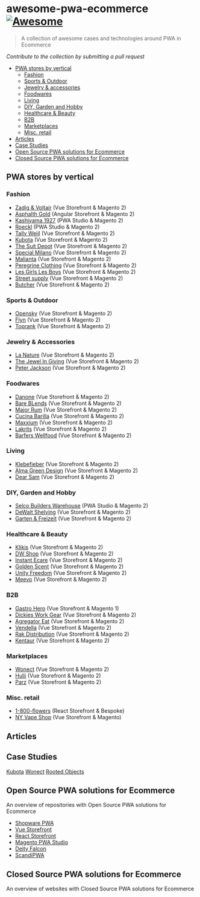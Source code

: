 # awesome-pwa-ecommerce [![Awesome](https://cdn.rawgit.com/sindresorhus/awesome/d7305f38d29fed78fa85652e3a63e154dd8e8829/media/badge.svg)](https://github.com/sindresorhus/awesome)

> A collection of awesome cases and technologies around PWA in Ecommerce

*Contribute to the collection by submitting a pull request*

* [PWA stores by vertical](#pwa-stores-by-vertical)
  * [Fashion](#fashion)
  * [Sports & Outdoor](#sports-outdoor)
  * [Jewelry & accessories](#jewelry-accessories)
  * [Foodwares](#foodwares)
  * [Living](#living)
  * [DIY, Garden and Hobby](#diy-garden-and-hobby)
  * [Healthcare & Beauty](#healthcare-beauty)
  * [B2B](#b2b)
  * [Marketplaces](#marketplaces)
  * [Misc. retail](#misc-retail)
* [Articles](#articles)
* [Case Studies](#case-studies)
* [Open Source PWA solutions for Ecommerce](#open-source-pwa-solutions-for-ecommerce)
* [Closed Source PWA solutions for Ecommerce](#closed-source-pwa-solutions-for-ecommerce)

## PWA stores by vertical
### Fashion
- [Zadig & Voltair](https://zadig-et-voltaire.com) (Vue Storefront & Magento 2)
- [Asphalth Gold](https://www.asphaltgold.com/en/) (Angular Storefront & Magento 2)
- [Kashiyama 1927](https://kashiyama1927.com/) (PWA Studio & Magento 2)
- [Roeckl](https://www.roeckl.com/) (PWA Studio & Magento 2)
- [Tally Weijl](https://www.tally-weijl.com/) (Vue Storefront & Magento 2)
- [Kubota](https://kubotastore.pl/) (Vue Storefront & Magento 2)
- [The Suit Depot](https://thesuitdepot.com/) (Vue Storefront & Magento 2)
- [Special Milano](https://www.specialmilano.com/) (Vue Storefront & Magento 2)
- [Malianta](https://www.malianta.com/) (Vue Storefront & Magento 2)
- [Peregrine Clothing](https://www.peregrineclothing.co.uk/) (Vue Storefront & Magento 2)
- [Les Girls Les Boys](https://lesgirlslesboys.com/) (Vue Storefront & Magento 2)
- [Street supply](https://streetsupply.pl/) (Vue Storefront & Magento 2)
- [Butcher](https://www.butcherofblue.com/) (Vue Storefront & Magento 2)

### Sports & Outdoor
- [Opensky](https://www.oneopensky.dk/) (Vue Storefront & Magento 2)
- [Flyn](https://flynwetsuits.com/) (Vue Storefront & Magento 2)
- [Toprank](https://shop.toprank.com/) (Vue Storefront & Magento 2)

### Jewelry & Accessories
- [La Nature](https://lanature.ru/) (Vue Storefront & Magento 2)
- [The Jewel In Giving](https://www.thejewelingiving.com/) (Vue Storefront & Magento 2)
- [Peter Jackson](https://www.peterjackson.co.uk/) (Vue Storefront & Magento 2)

### Foodwares
- [Danone](https://www.danonedirect.ru/) (Vue Storefront & Magento 2)
- [Bare BLends](https://bareblends.com.au/) (Vue Storefront & Magento 2)
- [Major Rum](https://www.majorrum.com/) (Vue Storefront & Magento 2)
- [Cucina Barilla](https://www.cucinabarilla.it/it-IT) (Vue Storefront & Magento 2)
- [Maxxium](https://maxxium.ru/) (Vue Storefront & Magento 2)
- [Lakrits](https://lakritsroten.se/) (Vue Storefront & Magento 2)
- [Barfers Wellfood](https://barfers-wellfood.de/) (Vue Storefront & Magento 2)

### Living
- [Klebefieber](https://www.klebefieber.de/) (Vue Storefront & Magento 2)
- [Alma Green Design](https://www.almagreendesign.com/) (Vue Storefront & Magento 2)
- [Dear Sam](https://dearsam.com/en) (Vue Storefront & Magento 2)

### DIY, Garden and Hobby
- [Selco Builders Warehouse](https://www.selcobw.com/) (PWA Studio & Magento 2)
- [DeWalt Shelving](https://dewaltshelving.com/) (Vue Storefront & Magento 2)
- [Garten &  Freizeit](https://www.garten-und-freizeit.at/) (Vue Storefront & Magento 2)

### Healthcare & Beauty
- [Klikis](https://klikis.com/) (Vue Storefront & Magento 2)
- [DW Shop](https://dwshop.pl/) (Vue Storefront & Magento 2)
- [Instant Ecare](https://www.instantecare.com/) (Vue Storefront & Magento 2)
- [Golden Scent](https://www.goldenscent.com/en/) (Vue Storefront & Magento 2)
- [Unity Freedom](https://unityfreedom.com/) (Vue Storefront & Magento 2)
- [Meevo](https://www.meevo.de/) (Vue Storefront & Magento 2)

### B2B
- [Gastro Hero](https://www.gastro-hero.de/) (Vue Storefront & Magento 1)
- [Dickies Work Gear](https://www.dickiesworkgear.com/) (Vue Storefront & Magento 2)
- [Agregator Eat](https://agregatoreat.ru/) (Vue Storefront & Magento 2)
- [Vendella](https://www.vendella.co.nz/) (Vue Storefront & Magento 2)
- [Rak Distribution](https://www.rakdistribution.net/) (Vue Storefront & Magento 2)
- [Kentaur](https://www.kentaur.com/uk) (Vue Storefront & Magento 2)

### Marketplaces
- [Wonect](https://wonect.com/sg/) (Vue Storefront & Magento 2)
- [Hulii](https://www.hulii.com/) (Vue Storefront & Magento 2)
- [Parz](https://www.parz.com/) (Vue Storefront & Magento 2)

### Misc. retail
- [1-800-flowers](http://1-800-flowers.com/) (React Storefront & Bespoke)
- [NY Vape Shop](https://nyvapeshop.com/) (Vue Storefront & Magento)

## Articles

## Case Studies
[Kubota](https://www.vuestorefront.io/kubota-case-study/)
[Wonect](https://www.vuestorefront.io/wonect-case-study/)
[Rooted Objects](https://www.vuestorefront.io/rootedobjects-case-study/)

## Open Source PWA solutions for Ecommerce
An overview of repositories with Open Source PWA solutions for Ecommerce

- [Shopware PWA](https://github.com/DivanteLtd/shopware-pwa)
- [Vue Storefront](https://github.com/DivanteLtd/vue-storefront)
- [React Storefront](https://github.com/react-storefront-community/react-storefront)
- [Magento PWA Studio](https://github.com/magento/pwa-studio)
- [Deity Falcon](https://github.com/deity-io/falcon)
- [ScandiPWA](https://github.com/scandipwa)

## Closed Source PWA solutions for Ecommerce
An overview of websites with Closed Source PWA solutions for Ecommerce

